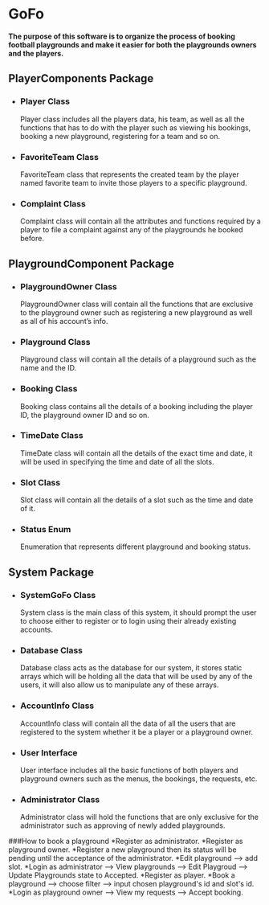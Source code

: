 # GoFo
**The purpose of this software is to organize the process of booking football playgrounds and make it easier for both the playgrounds owners and the players.**

## PlayerComponents Package
* ### Player Class
    Player class includes all the players data, his team, as well as all the functions that has to do with the player such as viewing his bookings, booking a new playground, registering for a team and so on.
* ### FavoriteTeam Class
    FavoriteTeam class that represents the created team by the player named favorite team to invite those players to a specific playground.
* ### Complaint Class
    Complaint class will contain all the attributes and functions required by a player to file a complaint against any of the playgrounds he booked before.

## PlaygroundComponent Package
* ### PlaygroundOwner Class
    PlaygroundOwner class will contain all the functions that are exclusive to the playground owner such as registering a new playground as well as all of his account’s info.
* ### Playground Class
    Playground class will contain all the details of a playground such as the name and the ID.
* ### Booking Class
    Booking class contains all the details of a booking including the player ID, the playground owner ID and so on.
* ### TimeDate Class
    TimeDate class will contain all the details of the exact time and date, it will be used in specifying the time and date of all the slots.
* ### Slot Class
    Slot class will contain all the details of a slot such as the time and date of it.
* ### Status Enum
    Enumeration that represents different playground and booking status.

## System Package
* ### SystemGoFo Class
     System class is the main class of this system, it should prompt the user to choose either to register or to login using their already existing accounts.
* ### Database Class
    Database class acts as the database for our system, it stores static arrays which will be holding all the data that will be used by any of the users, it will also allow us to manipulate any of these arrays.
* ### AccountInfo Class
    AccountInfo class will contain all the data of all the users that are registered to the system whether it be a player or a playground owner.
* ### User Interface
    User interface includes all the basic functions of both players and playground owners such as the menus, the bookings, the requests, etc.
* ### Administrator Class
    Administrator class will hold the functions that are only exclusive for the administrator such as approving of newly added playgrounds.
    
    
###How to book a playground
*Register as administrator. 
*Register as playground owner.
*Register a new playground then its status will be pending until the acceptance of the administrator.
*Edit playground --> add slot.
*Login as administrator --> View playgrounds --> Edit Playgroud --> Update Playgrounds state to Accepted.
*Register as player.
*Book a playground --> choose filter --> input chosen playground's id and slot's id.
*Login as playground owner --> View my requests --> Accept booking.
